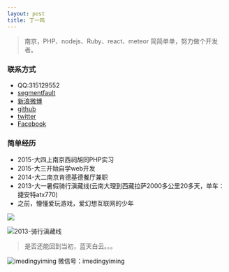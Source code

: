 ```yaml
---
layout: post
title: 丁一鸣
---
```


> 南京，PHP、nodejs、Ruby、react、meteor
> 简简单单，努力做个开发者。

### 联系方式

* QQ:315129552
* [segmentfault](http://segmentfault.com/u/dingyiming)
* [新浪微博](http://weibo.com/vimdingyiming/profile?rightmod=1&wvr=6&mod=personinfo)
* [github](https://github.com/dingyiming)
* [twitter](https://twitter.com/vimdingyiming)
* [Facebook](https://www.facebook.com/profile.php?id=100009968356554)
 
### 简单经历

* 2015-大四上南京西祠胡同PHP实习
* 2015-大三开始自学web开发
* 2014-大二南京肯德基德餐厅兼职
* 2013-大一暑假骑行滇藏线(云南大理到西藏拉萨2000多公里20多天，单车：捷安特atx770)
* 之前，懵懂爱玩游戏，爱幻想互联网的少年

![](https://github.com/dingyiming/dingyiming.github.io/blob/master/pics/me1.jpeg?raw=true)

![2013-骑行滇藏线](https://github.com/dingyiming/dingyiming.github.io/blob/master/pics/me2.jpeg?raw=true)

> 是否还能回到当初，蓝天白云。。。

![imedingyiming](https://github.com/dingyiming/dingyiming.github.io/blob/master/pics/me3.png?raw=true)
微信号：imedingyiming
